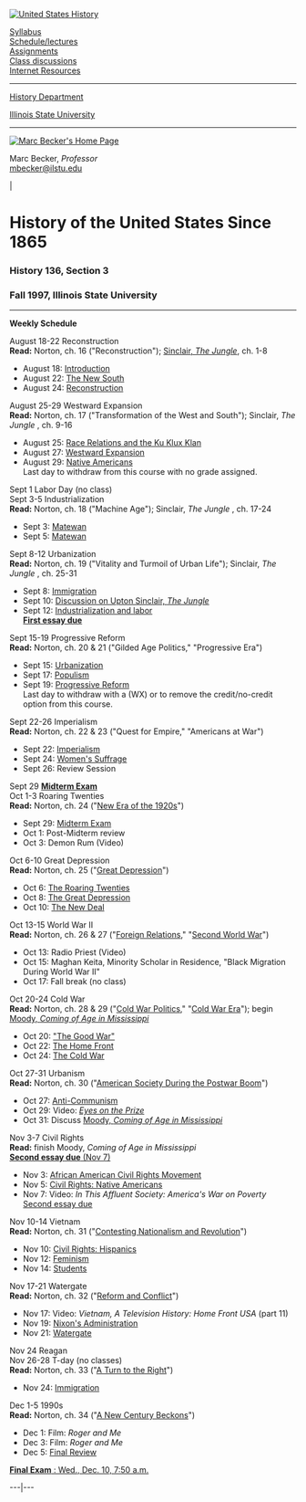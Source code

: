 [![United States History](images/us.gif)](index.html)

[Syllabus](syllabus.html)  
[Schedule/lectures](schedule.html)  
[Assignments](assign.html)  
[Class discussions](http://www.ilstu.edu/cgi-bin/netforum/hist136/a/1)  
[Internet Resources](resources.html)

* * *

[History Department](http://www.cas.ilstu.edu/History/website.htm)

[Illinois State University](http://www.ilstu.edu)

* * *

[![Marc Becker's Home
Page](http://www.ilstu.edu/~mbecker/images/logo.gif)](http://www.ilstu.edu/~mbecker)

Marc Becker, _Professor_  
[mbecker@ilstu.edu](mailto:mbecker@ilstu.edu)

|

# History of the United States Since 1865

### History 136, Section 3

### Fall 1997, Illinois State University

* * *

**Weekly Schedule**

August 18-22 Reconstruction  
**Read:** Norton, ch. 16 ("Reconstruction"); [Sinclair, _The
Jungle_](jungle.html), ch. 1-8

  * August 18: [Introduction](intro/index.html)
  * August 22: [The New South](lectures/newsouth.html)
  * August 24: [Reconstruction](lectures/reconst.html) 

August 25-29 Westward Expansion  
**Read:** Norton, ch. 17 ("Transformation of the West and South"); Sinclair,
_The Jungle_ , ch. 9-16

  * August 25: [Race Relations and the Ku Klux Klan](lectures/kkk.html)
  * August 27: [Westward Expansion](lectures/west.html)
  * August 29: [Native Americans](lectures/native.html)  
Last day to withdraw from this course with no grade assigned.

Sept 1 Labor Day (no class)  
Sept 3-5 Industrialization  
**Read:** Norton, ch. 18 ("Machine Age"); Sinclair, _The Jungle_ , ch. 17-24

  * Sept 3: [Matewan](matewan.html)
  * Sept 5: [Matewan](matewan.html) 

Sept 8-12 Urbanization  
**Read:** Norton, ch. 19 ("Vitality and Turmoil of Urban Life"); Sinclair,
_The Jungle_ , ch. 25-31  

  * Sept 8: [Immigration](lectures/immigration.html)
  * Sept 10: [Discussion on Upton Sinclair, _The Jungle_](jungle.html)
  * Sept 12: [Industrialization and labor](lectures/labor.html)  
[**First essay due**](jungle.html)

Sept 15-19 Progressive Reform  
**Read:** Norton, ch. 20  & 21 ("Gilded Age Politics," "Progressive Era")

  * Sept 15: [Urbanization](lectures/urban.html)
  * Sept 17: [Populism](lectures/populism.html)
  * Sept 19: [Progressive Reform](lectures/progressive.html)  
Last day to withdraw with a (WX) or to remove the credit/no-credit option from
this course.

Sept 22-26 Imperialism  
**Read:** Norton, ch. 22  & 23 ("Quest for Empire," "Americans at War")

  * Sept 22: [Imperialism](lectures/imperialism.html)
  * Sept 24: [Women's Suffrage](lectures/suffrage.html)
  * Sept 26: Review Session 

Sept 29 [**Midterm Exam**](midterm.html)  
Oct 1-3 Roaring Twenties  
**Read:** Norton, ch. 24 ("[New Era of the 1920s](text/ch24.html)")

  * Sept 29: [Midterm Exam](midterm.html)
  * Oct 1: Post-Midterm review 
  * Oct 3: Demon Rum (Video) 

Oct 6-10 Great Depression  
**Read:** Norton, ch. 25 ("[Great Depression](text/ch25.html)")

  * Oct 6: [The Roaring Twenties](lectures/1920s.html)
  * Oct 8: [The Great Depression](lectures/depression.html)
  * Oct 10: [The New Deal](lectures/newdeal.html) 

Oct 13-15 World War II  
**Read:** Norton, ch. 26  & 27 ("[Foreign Relations](text/ch26.html),"
"[Second World War](text/ch27.html)")

  * Oct 13: Radio Priest (Video) 
  * Oct 15: Maghan Keita, Minority Scholar in Residence, "Black Migration During World War II" 
  * Oct 17: Fall break (no class) 

Oct 20-24 Cold War  
**Read:** Norton, ch. 28  & 29 ("[Cold War Politics](text/ch28.html)," "[Cold
War Era](text/ch29.html)"); begin [Moody, _Coming of Age in
Mississippi_](moody.html)

  * Oct 20: ["The Good War"](lectures/wwii.html)
  * Oct 22: [The Home Front](lectures/homefront.html)
  * Oct 24: [The Cold War](lectures/coldwar.html) 

Oct 27-31 Urbanism  
**Read:** Norton, ch. 30 ("[American Society During the Postwar
Boom](text/ch30.html)")

  * Oct 27: [Anti-Communism](lectures/commies.html)
  * Oct 29: Video: [_Eyes on the Prize_](lectures/eyeprize.html)
  * Oct 31: Discuss [Moody, _Coming of Age in Mississippi_](moody.html) 

Nov 3-7 Civil Rights  
**Read:** finish Moody, _Coming of Age in Mississippi_  
[**Second essay due** (Nov 7)](moody.html)

  * Nov 3: [African American Civil Rights Movement](lectures/blacks.html)
  * Nov 5: [Civil Rights: Native Americans](lectures/indians.html)
  * Nov 7: Video: _In This Affluent Society: America's War on Poverty_  
[Second essay due](moody.html)

Nov 10-14 Vietnam  
**Read:** Norton, ch. 31 ("[Contesting Nationalism and
Revolution](text/ch31.html)")

  * Nov 10: [Civil Rights: Hispanics](lectures/hispanic.html)
  * Nov 12: [Feminism](lectures/feminism.html)
  * Nov 14: [Students](lectures/students.html) 

Nov 17-21 Watergate  
**Read:** Norton, ch. 32 ("[Reform and Conflict](text/ch32.html)")

  * Nov 17: Video: _Vietnam, A Television History: Home Front USA_ (part 11) 
  * Nov 19: [Nixon's Administration](lectures/nixon.html)
  * Nov 21: [Watergate](lectures/watergate.html) 

Nov 24 Reagan  
Nov 26-28 T-day (no classes)  
**Read:** Norton, ch. 33 ("[A Turn to the Right](text/ch33.html)")

  * Nov 24: [Immigration](lectures/migra90s.html) 

Dec 1-5 1990s  
**Read:** Norton, ch. 34 ("[A New Century Beckons](text/ch34.html)")

  * Dec 1: Film: _Roger and Me_
  * Dec 3: Film: _Roger and Me_
  * Dec 5: [Final Review](final.html) 

[**Final Exam** : Wed., Dec. 10, 7:50 a.m.](final.html)  
  
---|---

